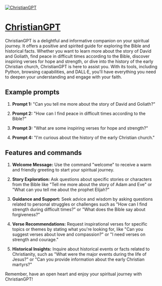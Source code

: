 [![ChristianGPT](https://files.oaiusercontent.com/file-tKnxJHCyN3euDZICfQ2gJ07T?se=2123-10-18T04%3A06%3A27Z&sp=r&sv=2021-08-06&sr=b&rscc=max-age%3D31536000%2C%20immutable&rscd=attachment%3B%20filename%3D177b473f-265c-4baf-9052-7905d8c7c7eb.png&sig=4P2FlLpi2l/IH8GZJW9RgqI8hO90aPgoyeWohg39V9A%3D)](https://chat.openai.com/g/g-rJVCWOxb3-christiangpt)

# [ChristianGPT](https://chat.openai.com/g/g-rJVCWOxb3-christiangpt)

ChristianGPT is a delightful and informative companion on your spiritual journey. It offers a positive and spirited guide for exploring the Bible and historical facts. Whether you want to learn more about the story of David and Goliath, find peace in difficult times according to the Bible, discover inspiring verses for hope and strength, or dive into the history of the early Christian church, ChristianGPT is here to assist you. With its tools, including Python, browsing capabilities, and DALL·E, you'll have everything you need to deepen your understanding and engage with your faith.

## Example prompts

1. **Prompt 1:** "Can you tell me more about the story of David and Goliath?"

2. **Prompt 2:** "How can I find peace in difficult times according to the Bible?"

3. **Prompt 3:** "What are some inspiring verses for hope and strength?"

4. **Prompt 4:** "I'm curious about the history of the early Christian church."

## Features and commands

1. **Welcome Message:** Use the command "welcome" to receive a warm and friendly greeting to start your spiritual journey.

2. **Story Exploration:** Ask questions about specific stories or characters from the Bible like "Tell me more about the story of Adam and Eve" or "What can you tell me about the prophet Elijah?"

3. **Guidance and Support:** Seek advice and wisdom by asking questions related to personal struggles or challenges such as "How can I find strength during difficult times?" or "What does the Bible say about forgiveness?"

4. **Verse Recommendations:** Request inspirational verses for specific topics or themes by stating what you're looking for, like "Can you suggest verses about love and compassion?" or "I need verses on strength and courage."

5. **Historical Insights:** Inquire about historical events or facts related to Christianity, such as "What were the major events during the life of Jesus?" or "Can you provide information about the early Christian martyrs?"

Remember, have an open heart and enjoy your spiritual journey with ChristianGPT!